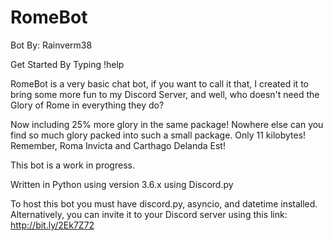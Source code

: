 # RomeBot
Bot By: Rainverm38

Get Started By Typing !help

RomeBot is a very basic chat bot, if you want to call it that, I created it to bring some more fun to my Discord Server, and well, who doesn't need the Glory of Rome in everything they do?

Now including 25% more glory in the same package! Nowhere else can you find so much glory packed into such a small package. Only 11 kilobytes! Remember, Roma Invicta and Carthago Delanda Est!

This bot is a work in progress.

Written in Python using version 3.6.x using Discord.py

To host this bot you must have discord.py, asyncio, and datetime installed. Alternatively, you can invite it to your Discord server using this link: http://bit.ly/2Ek7Z72